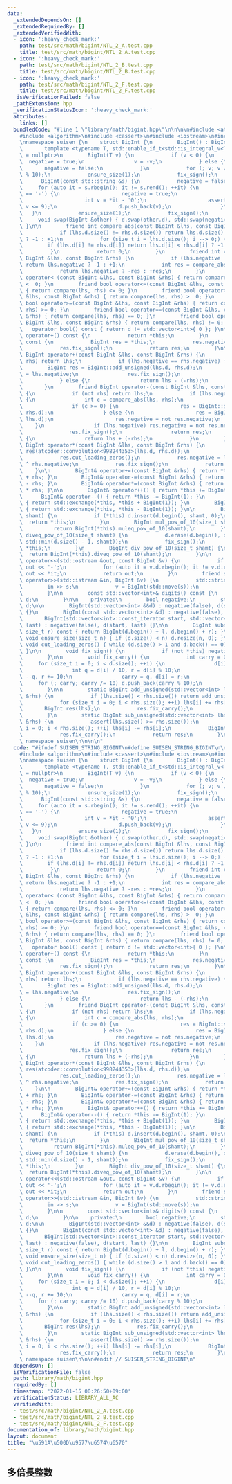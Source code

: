 ```yaml
---
data:
  _extendedDependsOn: []
  _extendedRequiredBy: []
  _extendedVerifiedWith:
  - icon: ':heavy_check_mark:'
    path: test/src/math/bigint/NTL_2_A.test.cpp
    title: test/src/math/bigint/NTL_2_A.test.cpp
  - icon: ':heavy_check_mark:'
    path: test/src/math/bigint/NTL_2_B.test.cpp
    title: test/src/math/bigint/NTL_2_B.test.cpp
  - icon: ':heavy_check_mark:'
    path: test/src/math/bigint/NTL_2_F.test.cpp
    title: test/src/math/bigint/NTL_2_F.test.cpp
  _isVerificationFailed: false
  _pathExtension: hpp
  _verificationStatusIcon: ':heavy_check_mark:'
  attributes:
    links: []
  bundledCode: "#line 1 \"library/math/bigint.hpp\"\n\n\n\n#include <atcoder/convolution>\n\
    #include <algorithm>\n#include <cassert>\n#include <iostream>\n#include <vector>\n\
    \nnamespace suisen {\n    struct BigInt {\n        BigInt() : BigInt(0) {}\n \
    \       template <typename T, std::enable_if_t<std::is_integral_v<T>, std::nullptr_t>\
    \ = nullptr>\n        BigInt(T v) {\n            if (v < 0) {\n              \
    \  negative = true;\n                v = -v;\n            } else {\n         \
    \       negative = false;\n            }\n            for (; v; v /= 10) d.push_back(v\
    \ % 10);\n            ensure_size(1);\n            fix_sign();\n        }\n  \
    \      BigInt(const std::string &s) {\n            negative = false;\n       \
    \     for (auto it = s.rbegin(); it != s.rend(); ++it) {\n                if (*it\
    \ == '-') {\n                    negative = true;\n                } else {\n\
    \                    int v = *it - '0';\n                    assert(0 <= v and\
    \ v <= 9);\n                    d.push_back(v);\n                }\n         \
    \   }\n            ensure_size(1);\n            fix_sign();\n        }\n\n   \
    \     void swap(BigInt &other) { d.swap(other.d), std::swap(negative, other.negative);\
    \ }\n\n        friend int compare_abs(const BigInt &lhs, const BigInt &rhs) {\n\
    \            if (lhs.d.size() != rhs.d.size()) return lhs.d.size() < rhs.d.size()\
    \ ? -1 : +1;\n            for (size_t i = lhs.d.size(); i --> 0;) {\n        \
    \        if (lhs.d[i] != rhs.d[i]) return lhs.d[i] < rhs.d[i] ? -1 : +1;\n   \
    \         }\n            return 0;\n        }\n        friend int compare(const\
    \ BigInt &lhs, const BigInt &rhs) {\n            if (lhs.negative != rhs.negative)\
    \ return lhs.negative ? -1 : +1;\n            int res = compare_abs(lhs, rhs);\n\
    \            return lhs.negative ? -res : +res;\n        }\n        friend bool\
    \ operator< (const BigInt &lhs, const BigInt &rhs) { return compare(lhs, rhs)\
    \ <  0; }\n        friend bool operator<=(const BigInt &lhs, const BigInt &rhs)\
    \ { return compare(lhs, rhs) <= 0; }\n        friend bool operator> (const BigInt\
    \ &lhs, const BigInt &rhs) { return compare(lhs, rhs) >  0; }\n        friend\
    \ bool operator>=(const BigInt &lhs, const BigInt &rhs) { return compare(lhs,\
    \ rhs) >= 0; }\n        friend bool operator==(const BigInt &lhs, const BigInt\
    \ &rhs) { return compare(lhs, rhs) == 0; }\n        friend bool operator!=(const\
    \ BigInt &lhs, const BigInt &rhs) { return compare(lhs, rhs) != 0; }\n\n     \
    \   operator bool() const { return d != std::vector<int>{ 0 }; }\n\n        BigInt\
    \ operator+() const {\n            return *this;\n        }\n        BigInt operator-()\
    \ const {\n            BigInt res = *this;\n            res.negative = not res.negative;\n\
    \            res.fix_sign();\n            return res;\n        }\n\n        friend\
    \ BigInt operator+(const BigInt &lhs, const BigInt &rhs) {\n            if (not\
    \ rhs) return lhs;\n            if (lhs.negative == rhs.negative) {\n        \
    \        BigInt res = BigInt::add_unsigned(lhs.d, rhs.d);\n                res.negative\
    \ = lhs.negative;\n                res.fix_sign();\n                return res;\n\
    \            } else {\n                return lhs - (-rhs);\n            }\n \
    \       }\n        friend BigInt operator-(const BigInt &lhs, const BigInt &rhs)\
    \ {\n            if (not rhs) return lhs;\n            if (lhs.negative == rhs.negative)\
    \ {\n                int c = compare_abs(lhs, rhs);\n                BigInt res;\n\
    \                if (c >= 0) {\n                    res = BigInt::sub_unsigned(lhs.d,\
    \ rhs.d);\n                } else {\n                    res = BigInt::sub_unsigned(rhs.d,\
    \ lhs.d);\n                    res.negative = not res.negative;\n            \
    \    }\n                if (lhs.negative) res.negative = not res.negative;\n \
    \               res.fix_sign();\n                return res;\n            } else\
    \ {\n                return lhs + (-rhs);\n            }\n        }\n        friend\
    \ BigInt operator*(const BigInt &lhs, const BigInt &rhs) {\n            BigInt\
    \ res(atcoder::convolution<998244353>(lhs.d, rhs.d));\n            res.fix_carry();\n\
    \            res.cut_leading_zeros();\n            res.negative = lhs.negative\
    \ ^ rhs.negative;\n            res.fix_sign();\n            return res;\n    \
    \    }\n\n        BigInt& operator+=(const BigInt &rhs) { return *this = *this\
    \ + rhs; }\n        BigInt& operator-=(const BigInt &rhs) { return *this = *this\
    \ - rhs; }\n        BigInt& operator*=(const BigInt &rhs) { return *this = *this\
    \ * rhs; }\n\n        BigInt& operator++() { return *this += BigInt(1); }\n  \
    \      BigInt& operator--() { return *this -= BigInt(1); }\n        BigInt operator++(int)\
    \ { return std::exchange(*this, *this + BigInt(1)); }\n        BigInt operator--(int)\
    \ { return std::exchange(*this, *this - BigInt(1)); }\n\n        BigInt& muleq_pow_of_10(size_t\
    \ shamt) {\n            if (*this) d.insert(d.begin(), shamt, 0);\n          \
    \  return *this;\n        }\n        BigInt mul_pow_of_10(size_t shamt) {\n  \
    \          return BigInt(*this).muleq_pow_of_10(shamt);\n        }\n        BigInt&\
    \ diveq_pow_of_10(size_t shamt) {\n            d.erase(d.begin(), d.begin() +\
    \ std::min(d.size() - 1, shamt));\n            fix_sign();\n            return\
    \ *this;\n        }\n        BigInt div_pow_of_10(size_t shamt) {\n          \
    \  return BigInt(*this).diveq_pow_of_10(shamt);\n        }\n\n        friend std::ostream&\
    \ operator<<(std::ostream &out, const BigInt &v) {\n            if (v.negative)\
    \ out << '-';\n            for (auto it = v.d.rbegin(); it != v.d.rend(); ++it)\
    \ out << *it;\n            return out;\n        }\n        friend std::istream&\
    \ operator>>(std::istream &in, BigInt &v) {\n            std::string s;\n    \
    \        in >> s;\n            v = BigInt(std::move(s));\n            return in;\n\
    \        }\n\n        const std::vector<int>& digits() const {\n            return\
    \ d;\n        }\n\n    private:\n        bool negative;\n        std::vector<int>\
    \ d;\n\n        BigInt(std::vector<int> &&d) : negative(false), d(std::move(d))\
    \ {}\n        BigInt(const std::vector<int> &d) : negative(false), d(d) {}\n \
    \       BigInt(std::vector<int>::const_iterator start, std::vector<int>::const_iterator\
    \ last) : negative(false), d(start, last) {}\n\n        BigInt substr(size_t l,\
    \ size_t r) const { return BigInt(d.begin() + l, d.begin() + r); }\n\n       \
    \ void ensure_size(size_t n) { if (d.size() < n) d.resize(n, 0); }\n\n       \
    \ void cut_leading_zeros() { while (d.size() > 1 and d.back() == 0) d.pop_back();\
    \ }\n\n        void fix_sign() {\n            if (not *this) negative = false;\n\
    \        }\n\n        void fix_carry() {\n            int carry = 0;\n       \
    \     for (size_t i = 0; i < d.size(); ++i) {\n                d[i] += carry;\n\
    \                int q = d[i] / 10, r = d[i] % 10;\n                if (r < 0)\
    \ --q, r += 10;\n                carry = q, d[i] = r;\n            }\n       \
    \     for (; carry; carry /= 10) d.push_back(carry % 10);\n            cut_leading_zeros();\n\
    \        }\n\n        static BigInt add_unsigned(std::vector<int> lhs, const std::vector<int>\
    \ &rhs) {\n            if (lhs.size() < rhs.size()) return add_unsigned(rhs, lhs);\n\
    \            for (size_t i = 0; i < rhs.size(); ++i) lhs[i] += rhs[i];\n     \
    \       BigInt res(lhs);\n            res.fix_carry();\n            return res;\n\
    \        }\n        static BigInt sub_unsigned(std::vector<int> lhs, const std::vector<int>\
    \ &rhs) {\n            assert(lhs.size() >= rhs.size());\n            for (size_t\
    \ i = 0; i < rhs.size(); ++i) lhs[i] -= rhs[i];\n            BigInt res(lhs);\n\
    \            res.fix_carry();\n            return res;\n        }\n    };\n} //\
    \ namespace suisen\n\n\n\n"
  code: "#ifndef SUISEN_STRING_BIGINT\n#define SUISEN_STRING_BIGINT\n\n#include <atcoder/convolution>\n\
    #include <algorithm>\n#include <cassert>\n#include <iostream>\n#include <vector>\n\
    \nnamespace suisen {\n    struct BigInt {\n        BigInt() : BigInt(0) {}\n \
    \       template <typename T, std::enable_if_t<std::is_integral_v<T>, std::nullptr_t>\
    \ = nullptr>\n        BigInt(T v) {\n            if (v < 0) {\n              \
    \  negative = true;\n                v = -v;\n            } else {\n         \
    \       negative = false;\n            }\n            for (; v; v /= 10) d.push_back(v\
    \ % 10);\n            ensure_size(1);\n            fix_sign();\n        }\n  \
    \      BigInt(const std::string &s) {\n            negative = false;\n       \
    \     for (auto it = s.rbegin(); it != s.rend(); ++it) {\n                if (*it\
    \ == '-') {\n                    negative = true;\n                } else {\n\
    \                    int v = *it - '0';\n                    assert(0 <= v and\
    \ v <= 9);\n                    d.push_back(v);\n                }\n         \
    \   }\n            ensure_size(1);\n            fix_sign();\n        }\n\n   \
    \     void swap(BigInt &other) { d.swap(other.d), std::swap(negative, other.negative);\
    \ }\n\n        friend int compare_abs(const BigInt &lhs, const BigInt &rhs) {\n\
    \            if (lhs.d.size() != rhs.d.size()) return lhs.d.size() < rhs.d.size()\
    \ ? -1 : +1;\n            for (size_t i = lhs.d.size(); i --> 0;) {\n        \
    \        if (lhs.d[i] != rhs.d[i]) return lhs.d[i] < rhs.d[i] ? -1 : +1;\n   \
    \         }\n            return 0;\n        }\n        friend int compare(const\
    \ BigInt &lhs, const BigInt &rhs) {\n            if (lhs.negative != rhs.negative)\
    \ return lhs.negative ? -1 : +1;\n            int res = compare_abs(lhs, rhs);\n\
    \            return lhs.negative ? -res : +res;\n        }\n        friend bool\
    \ operator< (const BigInt &lhs, const BigInt &rhs) { return compare(lhs, rhs)\
    \ <  0; }\n        friend bool operator<=(const BigInt &lhs, const BigInt &rhs)\
    \ { return compare(lhs, rhs) <= 0; }\n        friend bool operator> (const BigInt\
    \ &lhs, const BigInt &rhs) { return compare(lhs, rhs) >  0; }\n        friend\
    \ bool operator>=(const BigInt &lhs, const BigInt &rhs) { return compare(lhs,\
    \ rhs) >= 0; }\n        friend bool operator==(const BigInt &lhs, const BigInt\
    \ &rhs) { return compare(lhs, rhs) == 0; }\n        friend bool operator!=(const\
    \ BigInt &lhs, const BigInt &rhs) { return compare(lhs, rhs) != 0; }\n\n     \
    \   operator bool() const { return d != std::vector<int>{ 0 }; }\n\n        BigInt\
    \ operator+() const {\n            return *this;\n        }\n        BigInt operator-()\
    \ const {\n            BigInt res = *this;\n            res.negative = not res.negative;\n\
    \            res.fix_sign();\n            return res;\n        }\n\n        friend\
    \ BigInt operator+(const BigInt &lhs, const BigInt &rhs) {\n            if (not\
    \ rhs) return lhs;\n            if (lhs.negative == rhs.negative) {\n        \
    \        BigInt res = BigInt::add_unsigned(lhs.d, rhs.d);\n                res.negative\
    \ = lhs.negative;\n                res.fix_sign();\n                return res;\n\
    \            } else {\n                return lhs - (-rhs);\n            }\n \
    \       }\n        friend BigInt operator-(const BigInt &lhs, const BigInt &rhs)\
    \ {\n            if (not rhs) return lhs;\n            if (lhs.negative == rhs.negative)\
    \ {\n                int c = compare_abs(lhs, rhs);\n                BigInt res;\n\
    \                if (c >= 0) {\n                    res = BigInt::sub_unsigned(lhs.d,\
    \ rhs.d);\n                } else {\n                    res = BigInt::sub_unsigned(rhs.d,\
    \ lhs.d);\n                    res.negative = not res.negative;\n            \
    \    }\n                if (lhs.negative) res.negative = not res.negative;\n \
    \               res.fix_sign();\n                return res;\n            } else\
    \ {\n                return lhs + (-rhs);\n            }\n        }\n        friend\
    \ BigInt operator*(const BigInt &lhs, const BigInt &rhs) {\n            BigInt\
    \ res(atcoder::convolution<998244353>(lhs.d, rhs.d));\n            res.fix_carry();\n\
    \            res.cut_leading_zeros();\n            res.negative = lhs.negative\
    \ ^ rhs.negative;\n            res.fix_sign();\n            return res;\n    \
    \    }\n\n        BigInt& operator+=(const BigInt &rhs) { return *this = *this\
    \ + rhs; }\n        BigInt& operator-=(const BigInt &rhs) { return *this = *this\
    \ - rhs; }\n        BigInt& operator*=(const BigInt &rhs) { return *this = *this\
    \ * rhs; }\n\n        BigInt& operator++() { return *this += BigInt(1); }\n  \
    \      BigInt& operator--() { return *this -= BigInt(1); }\n        BigInt operator++(int)\
    \ { return std::exchange(*this, *this + BigInt(1)); }\n        BigInt operator--(int)\
    \ { return std::exchange(*this, *this - BigInt(1)); }\n\n        BigInt& muleq_pow_of_10(size_t\
    \ shamt) {\n            if (*this) d.insert(d.begin(), shamt, 0);\n          \
    \  return *this;\n        }\n        BigInt mul_pow_of_10(size_t shamt) {\n  \
    \          return BigInt(*this).muleq_pow_of_10(shamt);\n        }\n        BigInt&\
    \ diveq_pow_of_10(size_t shamt) {\n            d.erase(d.begin(), d.begin() +\
    \ std::min(d.size() - 1, shamt));\n            fix_sign();\n            return\
    \ *this;\n        }\n        BigInt div_pow_of_10(size_t shamt) {\n          \
    \  return BigInt(*this).diveq_pow_of_10(shamt);\n        }\n\n        friend std::ostream&\
    \ operator<<(std::ostream &out, const BigInt &v) {\n            if (v.negative)\
    \ out << '-';\n            for (auto it = v.d.rbegin(); it != v.d.rend(); ++it)\
    \ out << *it;\n            return out;\n        }\n        friend std::istream&\
    \ operator>>(std::istream &in, BigInt &v) {\n            std::string s;\n    \
    \        in >> s;\n            v = BigInt(std::move(s));\n            return in;\n\
    \        }\n\n        const std::vector<int>& digits() const {\n            return\
    \ d;\n        }\n\n    private:\n        bool negative;\n        std::vector<int>\
    \ d;\n\n        BigInt(std::vector<int> &&d) : negative(false), d(std::move(d))\
    \ {}\n        BigInt(const std::vector<int> &d) : negative(false), d(d) {}\n \
    \       BigInt(std::vector<int>::const_iterator start, std::vector<int>::const_iterator\
    \ last) : negative(false), d(start, last) {}\n\n        BigInt substr(size_t l,\
    \ size_t r) const { return BigInt(d.begin() + l, d.begin() + r); }\n\n       \
    \ void ensure_size(size_t n) { if (d.size() < n) d.resize(n, 0); }\n\n       \
    \ void cut_leading_zeros() { while (d.size() > 1 and d.back() == 0) d.pop_back();\
    \ }\n\n        void fix_sign() {\n            if (not *this) negative = false;\n\
    \        }\n\n        void fix_carry() {\n            int carry = 0;\n       \
    \     for (size_t i = 0; i < d.size(); ++i) {\n                d[i] += carry;\n\
    \                int q = d[i] / 10, r = d[i] % 10;\n                if (r < 0)\
    \ --q, r += 10;\n                carry = q, d[i] = r;\n            }\n       \
    \     for (; carry; carry /= 10) d.push_back(carry % 10);\n            cut_leading_zeros();\n\
    \        }\n\n        static BigInt add_unsigned(std::vector<int> lhs, const std::vector<int>\
    \ &rhs) {\n            if (lhs.size() < rhs.size()) return add_unsigned(rhs, lhs);\n\
    \            for (size_t i = 0; i < rhs.size(); ++i) lhs[i] += rhs[i];\n     \
    \       BigInt res(lhs);\n            res.fix_carry();\n            return res;\n\
    \        }\n        static BigInt sub_unsigned(std::vector<int> lhs, const std::vector<int>\
    \ &rhs) {\n            assert(lhs.size() >= rhs.size());\n            for (size_t\
    \ i = 0; i < rhs.size(); ++i) lhs[i] -= rhs[i];\n            BigInt res(lhs);\n\
    \            res.fix_carry();\n            return res;\n        }\n    };\n} //\
    \ namespace suisen\n\n\n#endif // SUISEN_STRING_BIGINT\n"
  dependsOn: []
  isVerificationFile: false
  path: library/math/bigint.hpp
  requiredBy: []
  timestamp: '2022-01-15 00:26:50+09:00'
  verificationStatus: LIBRARY_ALL_AC
  verifiedWith:
  - test/src/math/bigint/NTL_2_A.test.cpp
  - test/src/math/bigint/NTL_2_B.test.cpp
  - test/src/math/bigint/NTL_2_F.test.cpp
documentation_of: library/math/bigint.hpp
layout: document
title: "\u591A\u500D\u9577\u6574\u6570"
---
```

## 多倍長整数

